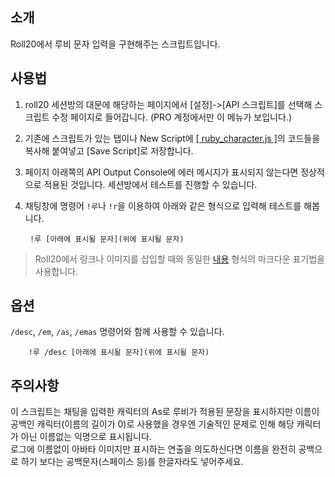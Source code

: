 ## 소개
Roll20에서 루비 문자 입력을 구현해주는 스크립트입니다.

## 사용법

1. roll20 세션방의 대문에 해당하는 페이지에서 [설정]->[API 스크립트]를 선택해 스크립트 수정 페이지로 들어갑니다. (PRO 계정에서만 이 메뉴가 보입니다.)
2. 기존에 스크립트가 있는 탭이나 New Script에 [[ ruby_character.js ]](https://github.com/kibkibe/roll20-api-scripts/blob/master/ruby_character/ruby_character.js)의 코드들을 복사해 붙여넣고 [Save Script]로 저장합니다.
3. 페이지 아래쪽의 API Output Console에 에러 메시지가 표시되지 않는다면 정상적으로 적용된 것입니다. 세션방에서 테스트를 진행할 수 있습니다.
4. 채팅창에 명령어 `!루`나 `!r`을 이용하여 아래와 같은 형식으로 입력해 테스트를 해봅니다.
    
		!루 [아래에 표시될 문자](위에 표시될 문자)

> Roll20에서 링크나 이미지를 삽입할 때와 동일한 [내용](내용) 형식의 마크다운 표기법을 사용합니다.

## 옵션

`/desc`, `/em`, `/as`, `/emas` 명령어와 함께 사용할 수 있습니다.

		!루 /desc [아래에 표시될 문자](위에 표시될 문자)

## 주의사항

이 스크립트는 채팅을 입력한 캐릭터의 As로 루비가 적용된 문장을 표시하지만 이름이 공백인 캐릭터(이름의 길이가 0)로 사용했을 경우엔 기술적인 문제로 인해 해당 캐릭터가 아닌 이름없는 익명으로 표시됩니다.  
로그에 이름없이 아바타 이미지만 표시하는 연출을 의도하신다면 이름을 완전히 공백으로 하기 보다는 공백문자(스페이스 등)를 한글자라도 넣어주세요.